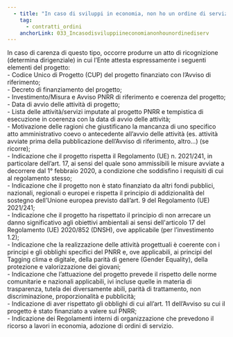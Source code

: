 ```yaml
---
  - title: "In caso di sviluppi in economia, non ho un ordine di servizio o mancano dei documenti: cosa posso fare?"
    tag:
      - contratti_ordini
    anchorLink: 033_Incasodisviluppiineconomianonhounordinediserv
---
```


In caso di carenza di questo tipo, occorre produrre un atto di ricognizione (determina dirigenziale) in cui l’Ente attesta espressamente i seguenti elementi del progetto: <br> - Codice Unico di Progetto (CUP) del progetto finanziato con l’Avviso di riferimento;<br> - Decreto di finanziamento del progetto;<br> - Investimento/Misura e Avviso PNRR di riferimento e coerenza del progetto;<br> - Data di avvio delle attività di progetto;<br> - Lista delle attività/servizi imputate al progetto PNRR e tempistica di esecuzione in coerenza con la data di avvio delle attività; <br> - Motivazione delle ragioni che giustificano la mancanza di uno specifico atto amministrativo coevo o antecedente all’avvio delle attività (es. attività avviate prima della pubblicazione dell’Avviso di riferimento, altro…) (se ricorre); <br> - Indicazione che il progetto rispetta il Regolamento (UE) n. 2021/241, in  particolare dell’art. 17, ai sensi del quale sono ammissibili le misure avviate a decorrere dal 1° febbraio 2020, a condizione che soddisfino i requisiti di cui al regolamento stesso;<br> - Indicazione che il progetto non è stato finanziato da altri fondi pubblici, nazionali, regionali o europei e rispetta il principio di addizionalità del sostegno dell’Unione europea previsto dall’art. 9 del Regolamento (UE) 2021/241; <br> - Indicazione che il progetto ha rispettato il principio di non arrecare un danno significativo agli obiettivi ambientali ai sensi dell'articolo 17 del Regolamento (UE) 2020/852 (DNSH), ove applicabile (per l’investimento 1.2);<br> - Indicazione che la realizzazione delle attività progettuali è coerente con i principi e gli obblighi specifici del PNRR e, ove applicabili, ai principi del Tagging clima e digitale, della parità di genere (Gender Equality), della protezione e valorizzazione dei giovani; <br> - Indicazione che l’attuazione del progetto prevede il rispetto delle norme comunitarie e nazionali applicabili, ivi incluse quelle in materia di trasparenza, tutela dei diversamente abili, parità di trattamento, non discriminazione, proporzionalità e pubblicità;<br> - Indicazione di aver rispettato gli obblighi di cui all’art. 11 dell’Avviso su cui il progetto è stato finanziato a valere sul PNRR;<br> - Indicazione dei Regolamenti interni di organizzazione che prevedono il ricorso a lavori in economia, adozione di ordini di servizio.
